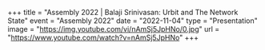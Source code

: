 +++
title = "Assembly 2022 | Balaji Srinivasan: Urbit and The Network State"
event = "Assembly 2022"
date = "2022-11-04"
type = "Presentation"
image = "https://img.youtube.com/vi/nAmSj5JpHNo/0.jpg"
url = "https://www.youtube.com/watch?v=nAmSj5JpHNo"
+++